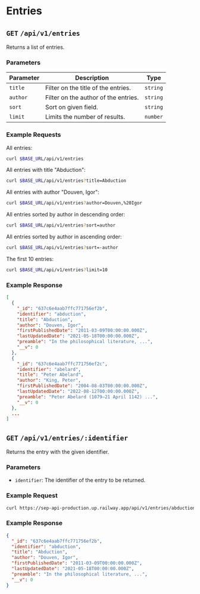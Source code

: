 # Entries

## `GET` `/api/v1/entries`

Returns a list of entries.

### Parameters

| Parameter | Description                          | Type     |
| ---       | ---                                  | ---      |
| `title`   | Filter on the title of the entries.  | `string` |
| `author`  | Filter on the author of the entries. | `string` |
| `sort`    | Sort on given field.                 | `string` |
| `limit`   | Limits the number of results.        | `number` |

### Example Requests

All entries:

```bash
curl $BASE_URL/api/v1/entries
```

All entries with title "Abduction":

```bash
curl $BASE_URL/api/v1/entries?title=Abduction
```

All entries with author "Douven, Igor":

```bash
curl $BASE_URL/api/v1/entries?author=Douven,%20Igor
```

All entries sorted by author in descending order:

```bash
curl $BASE_URL/api/v1/entries?sort=author
```

All entries sorted by author in ascending order:

```bash
curl $BASE_URL/api/v1/entries?sort=-author
```

The first 10 entries:
```bash
curl $BASE_URL/api/v1/entries?limit=10
```

### Example Response

```json
[
  {
    "_id": "637c6e4aab7ffc771756ef2b",
    "identifier": "abduction",
    "title": "Abduction",
    "author": "Douven, Igor",
    "firstPublishedDate": "2011-03-09T00:00:00.000Z",
    "lastUpdatedDate": "2021-05-18T00:00:00.000Z",
    "preamble": "In the philosophical literature, ...",
    "__v": 0
  },
  {
    "_id": "637c6e4aab7ffc771756ef2c",
    "identifier": "abelard",
    "title": "Peter Abelard",
    "author": "King, Peter",
    "firstPublishedDate": "2004-08-03T00:00:00.000Z",
    "lastUpdatedDate": "2022-08-12T00:00:00.000Z",
    "preamble": "Peter Abelard (1079–21 April 1142) ...",
    "__v": 0
  }, 
  ...
]
```

## `GET` `/api/v1/entries/:identifier`

Returns the entry with the given identifier.

### Parameters

- `identifier`: The identifier of the entry to be returned.

### Example Request

```bash
curl https://sep-api-production.up.railway.app/api/v1/entries/abduction
```

### Example Response

```json
{
  "_id": "637c6e4aab7ffc771756ef2b",
  "identifier": "abduction",
  "title": "Abduction",
  "author": "Douven, Igor",
  "firstPublishedDate": "2011-03-09T00:00:00.000Z",
  "lastUpdatedDate": "2021-05-18T00:00:00.000Z",
  "preamble": "In the philosophical literature, ...",
  "__v": 0
}
```
